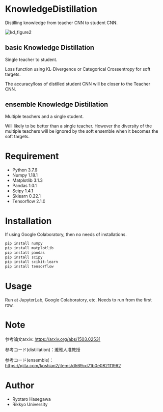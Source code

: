 # KnowledgeDistillation
 
Distilling knowledge from teacher CNN to student CNN.

![kd_figure2](https://user-images.githubusercontent.com/65751048/129522599-0a34fcbc-1a21-4a62-ba16-98f60f346da8.png)
 
## basic Knowledge Distillation
Single teacher to student.

Loss function using KL-Divergence or Categorical Crossentropy for soft targets.

The accuracy/loss of distilled student CNN will be closer to the Teacher CNN.

## ensemble Knowledge Distillation
Multiple teachers and a single student.

Will likely to be better than a single teacher. However the diversity of the multiple teachers will be ignored by the soft ensemble when it becomes the soft targets.

 
# Requirement
 
* Python 3.7.6
* Numpy 1.18.1
* Matplotlib 3.1.3
* Pandas 1.0.1
* Scipy 1.4.1
* Sklearn 0.22.1
* Tensorflow 2.1.0
 
# Installation
 
If using Google Colaboratory, then no needs of installations.
 
```bash
pip install numpy
pip install matplotlib
pip install pandas
pip install scipy
pip install scikit-learn
pip install tensorflow
```
 
# Usage
 
Run at JupyterLab, Google Colaboratory, etc.
Needs to run from the first row.
 
# Note

参考論文arxiv: https://arxiv.org/abs/1503.02531

参考コード(distillation)：瀧雅人准教授

参考コード(ensemble)：https://qiita.com/koshian2/items/d569cd71b0e082111962
 
# Author
 
* Ryotaro Hasegawa
* Rikkyo University
 
